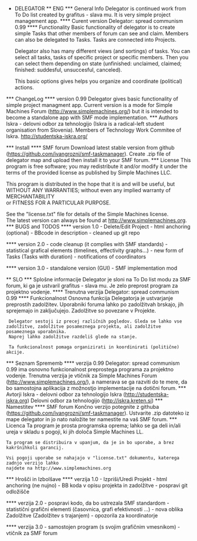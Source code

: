 * DELEGATOR
** ENG
*** General Info
   Delegator is continued work from To Do list created by grafitus - slava mu. It is very simple project management app. 
**** Curent version
     Delegator: spread communism 0.99
**** Functionality
    Basic functionality of delegator is to create simple Tasks that other members of forum can see and claim. Members can also be delegated to Tasks.
    Tasks are connected into Projects.

    Delegator also has many different views (and sortings) of tasks. You can select all tasks, tasks of specific project or specific members.
    Then you can select them depending on state (unfinished: unclaimed, claimed; finished: suddesful, unsuccesful, canceled).

    This basic options gives helps you organize and coordinate (political) actions.

*** ChangeLog
**** version 0.99
    Delegator gives basic functionality of simple project managment app. Current version is a mode for Simple Machines Forum (http://www.simplemachines.org/)
but it is intended to become a standalone app with SMF mode implementation. 
*** Authors
   Iskra - delovni odbor za tehnologijo (Iskra is a radical-left student organisation from Slovenia). Members of Technology Work Commitee of Iskra.
   http://studentska-iskra.org/
   
*** Install
**** SMF forum
   Download latest stable version from github (https://github.com/ivangrozni/smf-taskmanager).
   Create .zip file of delegator map and upload then install it to your SMF forum.
*** License
   This program is free software; you may redistribute it and/or modify it under 
   the terms of the provided license as published by Simple Machines LLC.          
                                                                                 
   This program is distributed in the hope that it is and will be useful, but  
   WITHOUT ANY WARRANTIES; without even any implied warranty of MERCHANTABILITY    
   or FITNESS FOR A PARTICULAR PURPOSE.                                            
                                                                                 
   See the "license.txt" file for details of the Simple Machines license.          
   The latest version can always be found at http://www.simplemachines.org. 
*** BUGS and TODOS
**** version 1.0
    - Delete/Edit Project
    - html anchoring (optional)
    - BBcode in description
    - cleaned up git repo

**** version 2.0
    - code cleanup (it complies with SMF standards)
    - statistical grafical elements (timelines, effectivity graphs...)
    - new form of Tasks (Tasks with duration)
    - notifications of coordinators

**** version 3.0
    - standalone version (GUI)
    - SMF implementation mod

** SLO
*** Splošne informacije
    Delegator je sloni na To Do list modu za SMF forum, ki ga je ustvaril grafitus - slava mu. Je zelo preprost program za projektno vodenje.
**** Trenutna verzija
     Delegator: spread communism 0.99
**** Funkcionalnost
     Osnovna funkcija Delegatorja je ustvarjanje preprostih zadolžitev. Uporabniki foruma lahko po zadolžitvah brskajo, jih sprejemajo in zaključujejo.
     Zadolžitve so povezane v Projekte.

     Delegator sestoji iz precej različnih pogledov. Gleda se lahko vse zadolžitve, zadolžitve posameznega projekta, ali zadolžitve posameznega uporabnika.
     Naprej lahko zadolžitve razdeliš glede na stanje.

     Ta funkcionalnost pomaga organizirati in koordinirati (politične) akcije.
     
*** Seznam Sprememb
**** verzija 0.99
     Delegator: spread communism 0.99 ima osnovno funkcionalnost preprostega programa za projektno vodenje. Trenutna verzija je vtičnik za
     Simple Machines Forum (http://www.simplemachines.org/), a namerava se ga razviti do te mere, da bo samostojna aplikacija z možnostjo
     implementacije na dotični forum.
*** Avtorji
    Iskra - delovni odbor za tehnologijo
    Iskra (http://studentska-iskra.org)
    Delovni odbor za tehnologijo (http://iskra.kreten.si)
*** Namestitev
**** SMF forum
     Končno verzijo potegnite z githuba (https://github.com/ivangrozni/smf-taskmanager).
     Ustvarite .zip datoteko iz mape delegator in jo nato naložite ter namestite na vaš SMF forum.
*** Licenca
    Ta program je prosta programska oprema; lahko se ga deli in/ali ureja v skladu s pogoji,
    ki jih določa Simple Machines LL.

    Ta program se distribuira v upanjum, da je in bo uporabe, a brez kakršnihkoli garancij.

    Vsi pogoji uporabe se nahajajo v "license.txt" dokumentu, katerega zadnjo verzijo lahko
    najdete na http://www.simplemachines.org
*** Hrošči in Izbolšave
**** verzija 1.0
     - Izpriši/Uredi Projekt
     - html anchoring (ne nujno)
     - BB koda v opisu projekta in zadolžitve
     - pospravi git odložišče

**** verzija 2.0
     - pospravi kodo, da bo ustrezala SMF standardom
     - statistični grafični elementi (časovnica, grafi efektivnosti ...)
     - nova oblika Zadolžitve (Zadolžitev s trajanjem)
     - opozorila za koordinatorje
       
**** verzija 3.0
     - samostojen program (s svojim grafičnim vmesnikom)
     - vtičnik za SMF forum
